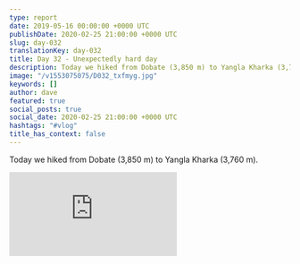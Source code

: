 ```yaml
---
type: report
date: 2019-05-16 00:00:00 +0000 UTC
publishDate: 2020-02-25 21:00:00 +0000 UTC
slug: day-032
translationKey: day-032
title: Day 32 - Unexpectedly hard day
description: Today we hiked from Dobate (3,850 m) to Yangla Kharka (3,760 m).
image: "/v1553075075/D032_txfmyg.jpg"
keywords: []
author: dave
featured: true
social_posts: true
social_date: 2020-02-25 21:00:00 +0000 UTC
hashtags: "#vlog"
title_has_context: false
---
```


Today we hiked from Dobate (3,850 m) to Yangla Kharka (3,760 m).

<iframe class="youtube75" src="https://www.youtube.com/embed/HEsO_xwUu4Q" frameborder="0" allow="accelerometer; autoplay; encrypted-media; gyroscope; picture-in-picture" allowfullscreen></iframe>

